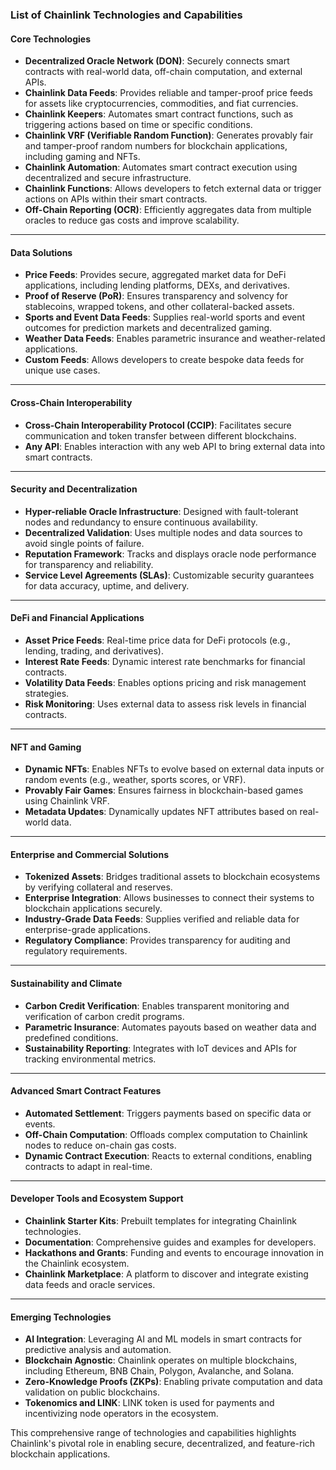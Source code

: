 ### **List of Chainlink Technologies and Capabilities**

#### **Core Technologies**
- **Decentralized Oracle Network (DON)**: Securely connects smart contracts with real-world data, off-chain computation, and external APIs.
- **Chainlink Data Feeds**: Provides reliable and tamper-proof price feeds for assets like cryptocurrencies, commodities, and fiat currencies.
- **Chainlink Keepers**: Automates smart contract functions, such as triggering actions based on time or specific conditions.
- **Chainlink VRF (Verifiable Random Function)**: Generates provably fair and tamper-proof random numbers for blockchain applications, including gaming and NFTs.
- **Chainlink Automation**: Automates smart contract execution using decentralized and secure infrastructure.
- **Chainlink Functions**: Allows developers to fetch external data or trigger actions on APIs within their smart contracts.
- **Off-Chain Reporting (OCR)**: Efficiently aggregates data from multiple oracles to reduce gas costs and improve scalability.

---

#### **Data Solutions**
- **Price Feeds**: Provides secure, aggregated market data for DeFi applications, including lending platforms, DEXs, and derivatives.
- **Proof of Reserve (PoR)**: Ensures transparency and solvency for stablecoins, wrapped tokens, and other collateral-backed assets.
- **Sports and Event Data Feeds**: Supplies real-world sports and event outcomes for prediction markets and decentralized gaming.
- **Weather Data Feeds**: Enables parametric insurance and weather-related applications.
- **Custom Feeds**: Allows developers to create bespoke data feeds for unique use cases.

---

#### **Cross-Chain Interoperability**
- **Cross-Chain Interoperability Protocol (CCIP)**: Facilitates secure communication and token transfer between different blockchains.
- **Any API**: Enables interaction with any web API to bring external data into smart contracts.

---

#### **Security and Decentralization**
- **Hyper-reliable Oracle Infrastructure**: Designed with fault-tolerant nodes and redundancy to ensure continuous availability.
- **Decentralized Validation**: Uses multiple nodes and data sources to avoid single points of failure.
- **Reputation Framework**: Tracks and displays oracle node performance for transparency and reliability.
- **Service Level Agreements (SLAs)**: Customizable security guarantees for data accuracy, uptime, and delivery.

---

#### **DeFi and Financial Applications**
- **Asset Price Feeds**: Real-time price data for DeFi protocols (e.g., lending, trading, and derivatives).
- **Interest Rate Feeds**: Dynamic interest rate benchmarks for financial contracts.
- **Volatility Data Feeds**: Enables options pricing and risk management strategies.
- **Risk Monitoring**: Uses external data to assess risk levels in financial contracts.

---

#### **NFT and Gaming**
- **Dynamic NFTs**: Enables NFTs to evolve based on external data inputs or random events (e.g., weather, sports scores, or VRF).
- **Provably Fair Games**: Ensures fairness in blockchain-based games using Chainlink VRF.
- **Metadata Updates**: Dynamically updates NFT attributes based on real-world data.

---

#### **Enterprise and Commercial Solutions**
- **Tokenized Assets**: Bridges traditional assets to blockchain ecosystems by verifying collateral and reserves.
- **Enterprise Integration**: Allows businesses to connect their systems to blockchain applications securely.
- **Industry-Grade Data Feeds**: Supplies verified and reliable data for enterprise-grade applications.
- **Regulatory Compliance**: Provides transparency for auditing and regulatory requirements.

---

#### **Sustainability and Climate**
- **Carbon Credit Verification**: Enables transparent monitoring and verification of carbon credit programs.
- **Parametric Insurance**: Automates payouts based on weather data and predefined conditions.
- **Sustainability Reporting**: Integrates with IoT devices and APIs for tracking environmental metrics.

---

#### **Advanced Smart Contract Features**
- **Automated Settlement**: Triggers payments based on specific data or events.
- **Off-Chain Computation**: Offloads complex computation to Chainlink nodes to reduce on-chain gas costs.
- **Dynamic Contract Execution**: Reacts to external conditions, enabling contracts to adapt in real-time.

---

#### **Developer Tools and Ecosystem Support**
- **Chainlink Starter Kits**: Prebuilt templates for integrating Chainlink technologies.
- **Documentation**: Comprehensive guides and examples for developers.
- **Hackathons and Grants**: Funding and events to encourage innovation in the Chainlink ecosystem.
- **Chainlink Marketplace**: A platform to discover and integrate existing data feeds and oracle services.

---

#### **Emerging Technologies**
- **AI Integration**: Leveraging AI and ML models in smart contracts for predictive analysis and automation.
- **Blockchain Agnostic**: Chainlink operates on multiple blockchains, including Ethereum, BNB Chain, Polygon, Avalanche, and Solana.
- **Zero-Knowledge Proofs (ZKPs)**: Enabling private computation and data validation on public blockchains.
- **Tokenomics and LINK**: LINK token is used for payments and incentivizing node operators in the ecosystem.

This comprehensive range of technologies and capabilities highlights Chainlink's pivotal role in enabling secure, decentralized, and feature-rich blockchain applications.
